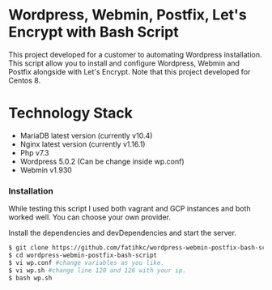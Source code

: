 # Wordpress, Webmin, Postfix, Let's Encrypt with Bash Script


This project developed for a customer to automating Wordpress installation. This script allow you to install and configure Wordpress, Webmin and Postfix alongside with Let's Encrypt. Note that this project developed for Centos 8.


# Technology Stack

  - MariaDB latest version (currently v10.4)
  - Nginx latest version (currently v1.16.1)
  - Php v7.3
  - Wordpress 5.0.2 (Can be change inside wp.conf)
  - Webmin v1.930

### Installation

While testing this script I used both vagrant and GCP instances and both worked well. You can choose your own provider.

Install the dependencies and devDependencies and start the server.

```sh
$ git clone https://github.com/fatihkc/wordpress-webmin-postfix-bash-script.git
$ cd wordpress-webmin-postfix-bash-script
$ vi wp.conf #change variables as you like.
$ vi wp.sh #change line 120 and 126 with your ip.
$ bash wp.sh
```
